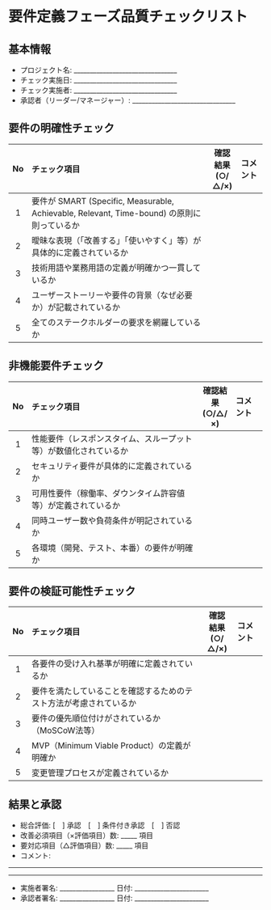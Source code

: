 # 要件定義フェーズ品質チェックリスト

## 基本情報
- プロジェクト名: ________________________________
- チェック実施日: ________________________________
- チェック実施者: ________________________________
- 承認者（リーダー/マネージャー）: ________________________________

## 要件の明確性チェック
| No | チェック項目 | 確認結果<br>(○/△/×) | コメント |
|:---:|:---|:---:|:---|
| 1 | 要件が SMART (Specific, Measurable, Achievable, Relevant, Time-bound) の原則に則っているか |  |  |
| 2 | 曖昧な表現（「改善する」「使いやすく」等）が具体的に定義されているか |  |  |
| 3 | 技術用語や業務用語の定義が明確かつ一貫しているか |  |  |
| 4 | ユーザーストーリーや要件の背景（なぜ必要か）が記載されているか |  |  |
| 5 | 全てのステークホルダーの要求を網羅しているか |  |  |

## 非機能要件チェック
| No | チェック項目 | 確認結果<br>(○/△/×) | コメント |
|:---:|:---|:---:|:---|
| 1 | 性能要件（レスポンスタイム、スループット等）が数値化されているか |  |  |
| 2 | セキュリティ要件が具体的に定義されているか |  |  |
| 3 | 可用性要件（稼働率、ダウンタイム許容値等）が定義されているか |  |  |
| 4 | 同時ユーザー数や負荷条件が明記されているか |  |  |
| 5 | 各環境（開発、テスト、本番）の要件が明確か |  |  |

## 要件の検証可能性チェック
| No | チェック項目 | 確認結果<br>(○/△/×) | コメント |
|:---:|:---|:---:|:---|
| 1 | 各要件の受け入れ基準が明確に定義されているか |  |  |
| 2 | 要件を満たしていることを確認するためのテスト方法が考慮されているか |  |  |
| 3 | 要件の優先順位付けがされているか（MoSCoW法等） |  |  |
| 4 | MVP（Minimum Viable Product）の定義が明確か |  |  |
| 5 | 変更管理プロセスが定義されているか |  |  |

## 結果と承認
- 総合評価: [　] 承認　[　] 条件付き承認　[　] 否認
- 改善必須項目（×評価項目）数: _____ 項目
- 要対応項目（△評価項目）数: _____ 項目
- コメント: 
____________________________________________________________
____________________________________________________________

- 実施者署名: _________________ 日付: _______________________
- 承認者署名: _________________ 日付: _______________________

